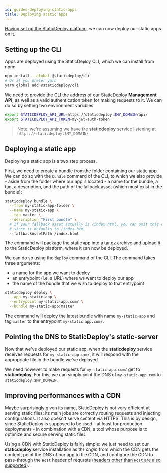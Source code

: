 ```yaml
---
id: guides-deploying-static-apps
title: Deploying static apps
---
```


[Having set up the StaticDeploy platform](/docs/guides-deploying-staticdeploy-with-docker),
we can now deploy our static apps on it.

## Setting up the CLI

Apps are deployed using the StaticDeploy CLI, which we can install from npm:

```sh
npm install --global @staticdeploy/cli
# Or if you prefer yarn
yarn global add @staticdeploy/cli
```

We need to provide the CLI the address of our StaticDeploy **Management API**,
as well as a valid authentication token for making requests to it. We can do so
by setting two environment variables:

```sh
export STATICDEPLOY_API_URL=https://staticdeploy.$MY_DOMAIN/api/
export STATICDEPLOY_API_TOKEN=my-jwt-auth-token
```

> Note: we're assuming we have the **staticdeploy** service listening at
> `https://staticdeploy.$MY_DOMAIN/`

## Deploying a static app

Deploying a static app is a two step process.

First, we need to create a bundle from the folder containing our static app. We
can do so with the `bundle` command of the CLI, to which we also provide - aside
from the folder where our app is located - a name for the bundle, a tag, a
description, and the path of the fallback asset (which must exist in the
bundle):

```sh
staticdeploy bundle \
  --from my-static-app-folder \
  --name my-static-app \
  --tag master \
  --description "First bundle" \
  # If your fallback asset actually is /index.html, you can omit this option
  # since it defaults to /index.html
  --fallbackAssetPath /index.html
```

The command will package the static app into a tar.gz archive and upload it to
the StaticDeploy platform, where it can now be deployed.

We can do so using the `deploy` command of the CLI. The command takes three
arguments:

- a name for the app we want to deploy
- an entrypoint (i.e. a URL) where we want to deploy our app
- the name of the bundle that we wish to deploy to that entrypoint

```sh
staticdeploy deploy \
  --app my-static-app \
  --entrypoint my-static-app.com/ \
  --bundle my-static-app:master
```

The command will deploy the latest bundle with name `my-static-app` and tag
`master` to the entrypoint `my-static-app.com/`.

## Pointing the DNS to StaticDeploy's static-server

Now that we've deployed our static app, when the **staticdeploy** service
receives requests for `my-static-app.com/`, it will respond with the appropriate
file in the bundle we've deployed.

We need however to make requests for `my-static-app.com/` get to
**staticdeploy**. For this, we can simply point the DNS of `my-static-app.com`
to `staticdeploy.$MY_DOMAIN`.

## Improving performances with a CDN

Maybe surprisingly given its name, StaticDeploy is not very efficient at serving
static files: its main jobs are correctly routing requests and injecting
configurations. It also doesn't serve content via HTTPS. This is by design,
since StaticDeploy is supposed to be used - at least for production
deployments - in combination with a CDN, a tool whose purpose is to optimize and
secure serving static files.

Using a CDN with StaticDeploy is fairly simple: we just need to set our
**staticdeploy** service installation as the _origin_ from which the CDN gets
the content, point the DNS of our app to the CDN, and configure the CDN to
pass-through the `Host` header of requests
([headers other than `Host` are also supported](/docs/guides-deploying-staticdeploy-with-docker#routing-configurations)).
